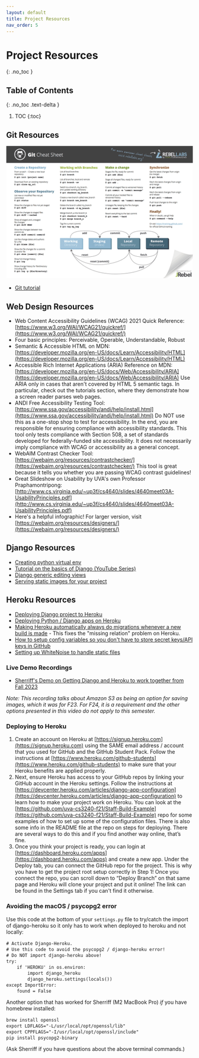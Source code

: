 ```yaml
---
layout: default
title: Project Resources
nav_order: 5
---
```


# Project Resources
{: .no_toc }

## Table of Contents
{: .no_toc .text-delta }

1. TOC
{:toc}

## Git Resources
![Git Cheat Sheet](/assets/images/git-cheat-sheet.png?raw=true "Git Cheat Sheet")

* [Git tutorial](https://kbroman.org/github_tutorial/)

## Web Design Resources

* Web Content Accessibility Guidelines (WCAG) 2021 Quick Reference: [https://www.w3.org/WAI/WCAG21/quickref/](https://www.w3.org/WAI/WCAG21/quickref/)
* Four basic principles: Perceivable, Operable, Understandable, Robust
* Semantic & Accessible HTML on MDN: [https://developer.mozilla.org/en-US/docs/Learn/Accessibility/HTML](https://developer.mozilla.org/en-US/docs/Learn/Accessibility/HTML)
* Accessible Rich Internet Applications (ARIA) Reference on MDN: [https://developer.mozilla.org/en-US/docs/Web/Accessibility/ARIA](https://developer.mozilla.org/en-US/docs/Web/Accessibility/ARIA)
Use ARIA only in cases that aren't covered by HTML 5 semantic tags. In particular, check out the tutorials section, where they demonstrate how a screen reader parses web pages.
* ANDI Free Accessibility Testing Tool: [https://www.ssa.gov/accessibility/andi/help/install.html](https://www.ssa.gov/accessibility/andi/help/install.html)
Do NOT use this as a one-stop shop to test for accessibility. In the end, you are responsible for ensuring compliance with accessibility standards. This tool only tests compliance with Section 508, a set of standards developed for federally-funded site accessibility. It does not necessarily imply compliance with WCAG or accessibility as a general concept.
* WebAIM Contrast Checker Tool: [https://webaim.org/resources/contrastchecker/](https://webaim.org/resources/contrastchecker/)
This tool is great because it tells you whether you are passing WCAG contrast guidelines!
* Great Slideshow on Usability by UVA's own Professor Praphamontripong: [http://www.cs.virginia.edu/~up3f/cs4640/slides/4640meet03A-UsabilityPrinciples.pdf](http://www.cs.virginia.edu/~up3f/cs4640/slides/4640meet03A-UsabilityPrinciples.pdf)
* Here's a helpful infographic! For larger version, visit [https://webaim.org/resources/designers/](https://webaim.org/resources/designers/)

## Django Resources

* [Creating python virtual env](https://packaging.python.org/guides/installing-using-pip-and-virtual-environments/)
* [Tutorial on the basics of Django (YouTube Series)](https://www.youtube.com/watch?v=UmljXZIypDc)
* [Django generic editing views](https://docs.djangoproject.com/en/4.2/ref/class-based-views/generic-editing/)
* [Serving static images for your project](https://docs.djangoproject.com/en/4.2/howto/static-files/deployment/)

## Heroku Resources
* [Deploying Django project to Heroku](https://devcenter.heroku.com/articles/django-app-configuration)
* [Deploying Python / Django apps on Heroku](https://devcenter.heroku.com/articles/python-gunicorn)
* [Making Heroku automatically always do migrations whenever a new build is made](https://help.heroku.com/GDQ74SU2/django-migrations) - This fixes the "missing relation" problem on Heroku.
* [How to setup config variables so you don't have to store secret keys/API keys in GitHub](https://devcenter.heroku.com/articles/config-vars)
* [Setting up WhiteNoise to handle static files](https://whitenoise.readthedocs.io/en/stable/django.html)

### Live Demo Recordings

* [Sherriff's Demo on Getting Django and Heroku to work together from Fall 2023](https://www.cs.virginia.edu/~sherriff/cs3240/DjangoHeroku.mp4)

_Note: This recording talks about Amazon S3 as being an option for saving images, which it was for F23.  For F24, it is a requirement and the other options presented in this video do not apply to this semester._


### Deploying to Heroku

1. Create an account on Heroku at [https://signup.heroku.com](https://signup.heroku.com) using the SAME email address / account that you used for GitHub and the GitHub Student Pack.  Follow the instructions at [https://www.heroku.com/github-students](https://www.heroku.com/github-students) to make sure that your Heroku benefits are applied properly.
2. Next, ensure Heroku has access to your GitHub repos by linking your GitHub account in the Heroku settings.  Follow the instructions at [https://devcenter.heroku.com/articles/django-app-configuration](https://devcenter.heroku.com/articles/django-app-configuration) to learn how to make your project work on Heroku.  You can look at the [https://github.com/uva-cs3240-f21/Staff-Build-Example](https://github.com/uva-cs3240-f21/Staff-Build-Example) repo for some examples of how to set up some of the configuration files. There is also some info in the README file at the repo on steps for deploying.  There are several ways to do this and if you find another way online, that’s fine.
3. Once you think your project is ready, you can login at [https://dashboard.heroku.com/apps](https://dashboard.heroku.com/apps) and create a new app. Under the Deploy tab, you can connect the GitHub repo for the project. This is why you have to get the project root setup correctly in Step 1! Once you connect the repo, you can scroll down to “Deploy Branch” on that same page and Heroku will clone your project and put it online! The link can be found in the Settings tab if you can't find it otherwise.


### Avoiding the macOS / psycopg2 error

Use this code at the bottom of your `settings.py` file to try/catch the import of django-heroku so it only has to work when deployed to heroku and not locally:

```
# Activate Django-Heroku.
# Use this code to avoid the psycopg2 / django-heroku error!  
# Do NOT import django-heroku above!
try:
    if 'HEROKU' in os.environ:
        import django_heroku
        django_heroku.settings(locals())
except ImportError:
    found = False
```

Another option that has worked for Sherriff (M2 MacBook Pro) _if_ you have homebrew installed:

```
brew install openssl
export LDFLAGS="-L/usr/local/opt/openssl/lib"
export CPPFLAGS="-I/usr/local/opt/openssl/include"
pip install psycopg2-binary
```

(Ask Sherriff if you have questions about the above terminal commands.)
